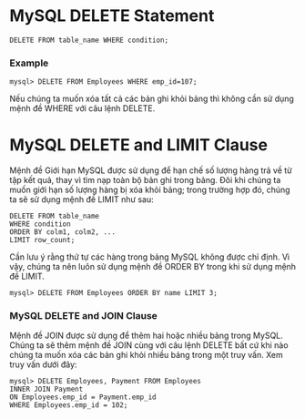 # MySQL DELETE Statement

```angular2html
DELETE FROM table_name WHERE condition;  
```

### Example

```angular2html
mysql> DELETE FROM Employees WHERE emp_id=107;  
```

Nếu chúng ta muốn xóa tất cả các bản ghi khỏi bảng thì không cần sử dụng mệnh đề WHERE với câu lệnh DELETE. 


# MySQL DELETE and LIMIT Clause

Mệnh đề Giới hạn MySQL được sử dụng để hạn chế số lượng hàng trả về từ tập kết quả, thay vì tìm nạp toàn bộ bản ghi trong bảng. Đôi khi chúng ta muốn giới hạn số lượng hàng bị xóa khỏi bảng; trong trường hợp đó, chúng ta sẽ sử dụng mệnh đề LIMIT như sau:

```angular2html
DELETE FROM table_name  
WHERE condition   
ORDER BY colm1, colm2, ...  
LIMIT row_count;  
```

Cần lưu ý rằng thứ tự các hàng trong bảng MySQL không được chỉ định.
Vì vậy, chúng ta nên luôn sử dụng mệnh đề ORDER BY trong khi sử dụng mệnh đề LIMIT.

```angular2html
mysql> DELETE FROM Employees ORDER BY name LIMIT 3;  
```

### MySQL DELETE and JOIN Clause
Mệnh đề JOIN được sử dụng để thêm hai hoặc nhiều bảng trong MySQL. 
Chúng ta sẽ thêm mệnh đề JOIN cùng với câu lệnh DELETE bất cứ khi nào chúng 
ta muốn xóa các bản ghi khỏi nhiều bảng trong một truy vấn. Xem truy vấn dưới đây:

```angular2html
mysql> DELETE Employees, Payment FROM Employees   
INNER JOIN Payment      
ON Employees.emp_id = Payment.emp_id      
WHERE Employees.emp_id = 102;
```

